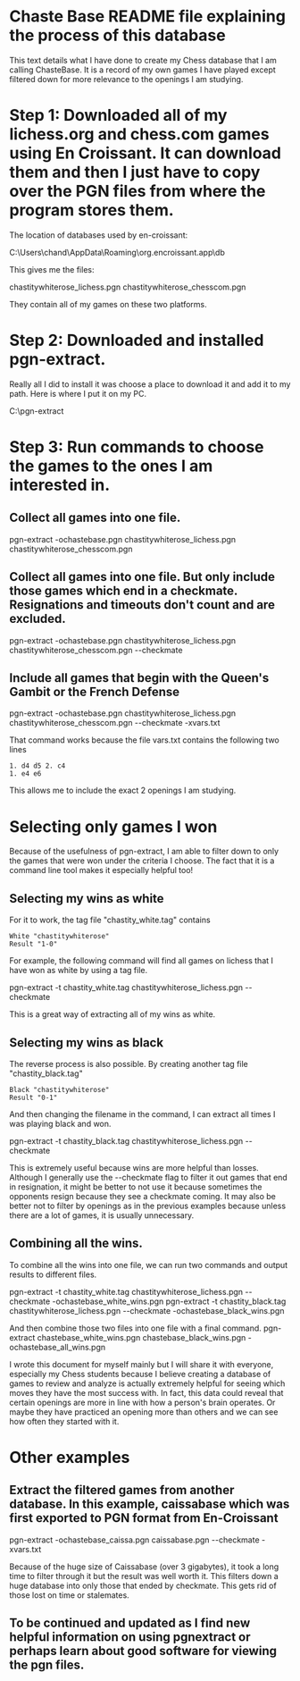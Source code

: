 # Chaste Base README file explaining the process of this database

This text details what I have done to create my Chess database that I am calling ChasteBase. It is a record of my own games I have played except filtered down for more relevance to the openings I am studying.

# Step 1: Downloaded all of my lichess.org and chess.com games using En Croissant. It can download them and then I just have to copy over the PGN files from where the program stores them.

The location of databases used by en-croissant:

C:\Users\chand\AppData\Roaming\org.encroissant.app\db

This gives me the files:

chastitywhiterose_lichess.pgn
chastitywhiterose_chesscom.pgn

They contain all of my games on these two platforms. 

# Step 2: Downloaded and installed pgn-extract.

Really all I did to install it was choose a place to download it and add it to my path. Here is where I put it on my PC.

C:\pgn-extract

# Step 3: Run commands to choose the games to the ones I am interested in.

## Collect all games into one file.

pgn-extract -ochastebase.pgn chastitywhiterose_lichess.pgn chastitywhiterose_chesscom.pgn

## Collect all games into one file. But only include those games which end in a checkmate. Resignations and timeouts don't count and are excluded.

pgn-extract -ochastebase.pgn chastitywhiterose_lichess.pgn chastitywhiterose_chesscom.pgn --checkmate

## Include all games that begin with the Queen's Gambit or the French Defense

pgn-extract -ochastebase.pgn chastitywhiterose_lichess.pgn chastitywhiterose_chesscom.pgn --checkmate -xvars.txt

That command works because the file vars.txt contains the following two lines

    1. d4 d5 2. c4
    1. e4 e6

This allows me to include the exact 2 openings I am studying.

# Selecting only games I won

Because of the usefulness of pgn-extract, I am able to filter down to only the games that were won under the criteria I choose. The fact that it is a command line tool makes it especially helpful too!

## Selecting my wins as white

For it to work, the tag file "chastity_white.tag" contains

    White "chastitywhiterose"
    Result "1-0"


For example, the following command will find all games on lichess that I have won as white by using a tag file.

pgn-extract -t chastity_white.tag chastitywhiterose_lichess.pgn --checkmate 

This is a great way of extracting all of my wins as white.

## Selecting my wins as black

The reverse process is also possible. By creating another tag file "chastity_black.tag"

    Black "chastitywhiterose"
    Result "0-1"

And then changing the filename in the command, I can extract all times I was playing black and won.

pgn-extract -t chastity_black.tag chastitywhiterose_lichess.pgn --checkmate 

This is extremely useful because wins are more helpful than losses. Although I generally use the --checkmate flag to filter it out games that end in resignation, it might be better to not use it because sometimes the opponents resign because they see a checkmate coming. It may also be better not to filter by openings as in the previous examples because unless there are a lot of games, it is usually unnecessary.

## Combining all the wins.

To combine all the wins into one file, we can run two commands and output results to different files.

pgn-extract -t chastity_white.tag chastitywhiterose_lichess.pgn --checkmate -ochastebase_white_wins.pgn
pgn-extract -t chastity_black.tag chastitywhiterose_lichess.pgn --checkmate -ochastebase_black_wins.pgn

And then combine those two files into one file with a final command.
pgn-extract chastebase_white_wins.pgn chastebase_black_wins.pgn -ochastebase_all_wins.pgn

I wrote this document for myself mainly but I will share it with everyone, especially my Chess students because I believe creating a database of games to review and analyze is actually extremely helpful for seeing which moves they have the most success with. In fact, this data could reveal that certain openings are more in line with how a person's brain operates. Or maybe they have practiced an opening more than others and we can see how often they started with it.

# Other examples

## Extract the filtered games from another database. In this example, caissabase which was first exported to PGN format from En-Croissant

pgn-extract -ochastebase_caissa.pgn caissabase.pgn --checkmate -xvars.txt

Because of the huge size of Caissabase (over 3 gigabytes), it took a long time to filter through it but the result was well worth it. This filters down a huge database into only those that ended by checkmate. This gets rid of those lost on time or stalemates.

## To be continued and updated as I find new helpful information on using pgnextract or perhaps learn about good software for viewing the pgn files.
